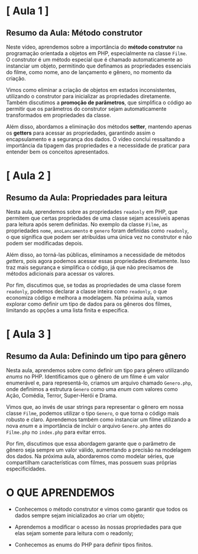 # [ Aula 1 ]
## Resumo da Aula: Método construtor

Neste vídeo, aprendemos sobre a importância do **método construtor** na programação orientada a objetos em PHP, especialmente na classe `Filme`. O construtor é um método especial que é chamado automaticamente ao instanciar um objeto, permitindo que definamos as propriedades essenciais do filme, como nome, ano de lançamento e gênero, no momento da criação.

Vimos como eliminar a criação de objetos em estados inconsistentes, utilizando o construtor para inicializar as propriedades diretamente. Também discutimos a **promoção de parâmetros**, que simplifica o código ao permitir que os parâmetros do construtor sejam automaticamente transformados em propriedades da classe.

Além disso, abordamos a eliminação dos métodos **setter**, mantendo apenas os **getters** para acessar as propriedades, garantindo assim o encapsulamento e a segurança dos dados. O vídeo conclui ressaltando a importância da tipagem das propriedades e a necessidade de praticar para entender bem os conceitos apresentados.
<br>

# [ Aula 2 ]
## Resumo da Aula: Propriedades para leitura

Nesta aula, aprendemos sobre as propriedades `readonly` em PHP, que permitem que certas propriedades de uma classe sejam acessíveis apenas para leitura após serem definidas. No exemplo da classe `Filme`, as propriedades `nome`, `anoLancamento` e `genero` foram definidas como `readonly`, o que significa que podem ser atribuídas uma única vez no construtor e não podem ser modificadas depois.

Além disso, ao torná-las públicas, eliminamos a necessidade de métodos *getters*, pois agora podemos acessar essas propriedades diretamente. Isso traz mais segurança e simplifica o código, já que não precisamos de métodos adicionais para acessar os valores.

Por fim, discutimos que, se todas as propriedades de uma classe forem `readonly`, podemos declarar a classe inteira como `readonly`, o que economiza código e melhora a modelagem. Na próxima aula, vamos explorar como definir um tipo de dados para os gêneros dos filmes, limitando as opções a uma lista finita e específica.
<br>

# [ Aula 3 ]
## Resumo da Aula: Definindo um tipo para gênero

Nesta aula, aprendemos sobre como definir um tipo para gênero utilizando *enums* no PHP. Identificamos que o gênero de um filme é um valor enumerável e, para representá-lo, criamos um arquivo chamado `Genero.php`, onde definimos a estrutura `Genero` como uma *enum* com valores como Ação, Comédia, Terror, Super-Herói e Drama.

Vimos que, ao invés de usar strings para representar o gênero em nossa classe `Filme`, podemos utilizar o tipo `Genero`, o que torna o código mais robusto e claro. Aprendemos também como instanciar um filme utilizando a nova *enum* e a importância de incluir o arquivo `Genero.php` antes do `Filme.php` no `index.php` para evitar erros.

Por fim, discutimos que essa abordagem garante que o parâmetro de gênero seja sempre um valor válido, aumentando a precisão na modelagem dos dados. Na próxima aula, abordaremos como modelar séries, que compartilham características com filmes, mas possuem suas próprias especificidades.
<br>

# O QUE APRENDEMOS

- Conhecemos o método construtor e vimos como garantir que todos os dados sempre sejam inicializados ao criar um objeto;

- Aprendemos a modificar o acesso às nossas propriedades para que elas sejam somente para leitura com o readonly;

- Conhecemos as enums do PHP para definir tipos finitos.